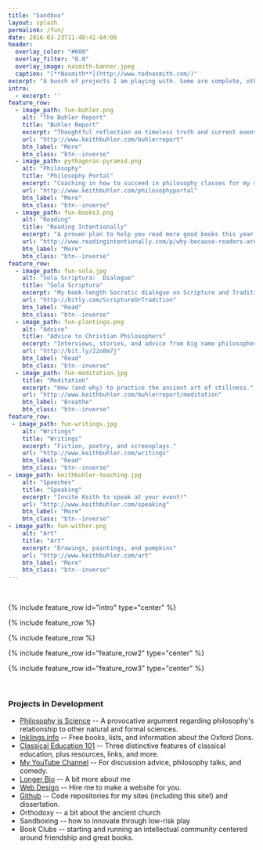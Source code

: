 ```yaml
---
title: "Sandbox"
layout: splash
permalink: /fun/
date: 2016-03-23T11:48:41-04:00
header:
  overlay_color: "#000"
  overlay_filter: "0.0"
  overlay_image: nasmith-banner.jpeg
  caption: "[**Nasmith**](http://www.tednasmith.com/)"
excerpt: "A bunch of projects I am playing with. Some are complete, others in development."
intro: 
  - excerpt: ''
feature_row:
  - image_path: fun-buhler.png
    alt: "The Buhler Report"
    title: "Buhler Report"
    excerpt: "Thoughtful reflection on timeless truth and current events."
    url: "http://www.keithbuhler.com/buhlerreport"
    btn_label: "More"
    btn_class: "btn--inverse"
  - image_path: pythagoras-pyramid.png
    alt: "Philosophy"
    title: "Philosophy Portal"
    excerpt: "Coaching in how to succeed in philosophy classes for my students and others who might be interested."
    url: "http://www.keithbuhler.com/philosophyportal"
    btn_label: "More"
    btn_class: "btn--inverse"
  - image_path: fun-books3.png
    alt: "Reading"
    title: "Reading Intentionally"
    excerpt: "A proven plan to help you read more good books this year."
    url: "http://www.readingintentionally.com/p/why-because-readers-are-leaders.html"
    btn_label: "More"
    btn_class: "btn--inverse"
feature_row:
  - image_path: fun-sola.jpg
    alt: "Sola Scriptura:  Dialogue"
    title: "Sola Scriptura"
    excerpt: "My book-length Socratic dialogue on Scripture and Tradition for Catholics, Protestants, and the utterly confused."
    url: "http://bitly.com/ScriptureOrTradition"
    btn_label: "Read"
    btn_class: "btn--inverse"
  - image_path: fun-plantinga.png
    alt: "Advice"
    title: "Advice to Christian Philosophers"
    excerpt: "Interviews, stories, and advice from big name philosophers."
    url: "http://bit.ly/22o8m7j"
    btn_label: "Read"
    btn_class: "btn--inverse"
  - image_path: fun-meditation.jpg
    title: "Meditation"
    excerpt: "How (and why) to practice the ancient art of stillness."
    url: "http://www.keithbuhler.com/buhlerreport/meditation"
    btn_label: "Breathe"
    btn_class: "btn--inverse"
feature_row:
 - image_path: fun-writings.jpg
    alt: "Writings"
    title: "Writings"
    excerpt: "Fiction, poetry, and screenplays."
    url: "http://www.keithbuhler.com/writings"
    btn_label: "Read"
    btn_class: "btn--inverse"
- image_path: keithbuhler-teaching.jpg
    alt: "Speeches"
    title: "Speaking"
    excerpt: "Invite Keith to speak at your event!"
    url: "http://www.keithbuhler.com/speaking"
    btn_label: "More"
    btn_class: "btn--inverse"
- image_path: fun-wither.png
    alt: "Art"
    title: "Art"
    excerpt: "Drawings, paintings, and pumpkins"
    url: "http://www.keithbuhler.com/art"
    btn_label: "More"
    btn_class: "btn--inverse"
---
```


<br>

{% include feature_row id="intro" type="center" %}

{% include feature_row %}

{% include feature_row %}


{% include feature_row id="feature_row2" type="center"  %}

{% include feature_row id="feature_row3" type="center" %}

<br>

### Projects in Development

- [Philosophy is Science](http://www.philosophyisscience.com/) -- A provocative argument regarding philosophy's relationship to other natural and formal sciences.
- [Inklings.info](http://www.inklings.info) -- Free books, lists, and information about the Oxford Dons.
- [Classical Education 101](http://www.keithbuhler.com/buhlerreport/classical-education) -- Three distinctive features of classical education, plus resources, links, and more.
- [My YouTube Channel](http://bit.ly/keithbuhler_youtube) -- For discussion advice, philosophy talks, and comedy.
- [Longer Bio](http://www.keithbuhler.com/buhlerreport/bio) -- A bit more about me
- [Web Design](/sites) -- Hire me to make a website for you.
- [Github](http://bit.ly/keithbuhlergithub) -- Code repositories for my sites (including this site!) and dissertation.
- Orthodoxy -- a bit about the ancient church
- Sandboxing -- how to innovate through low-risk play
- Book Clubs -- starting and running an intellectual community centered around friendship and great books.
